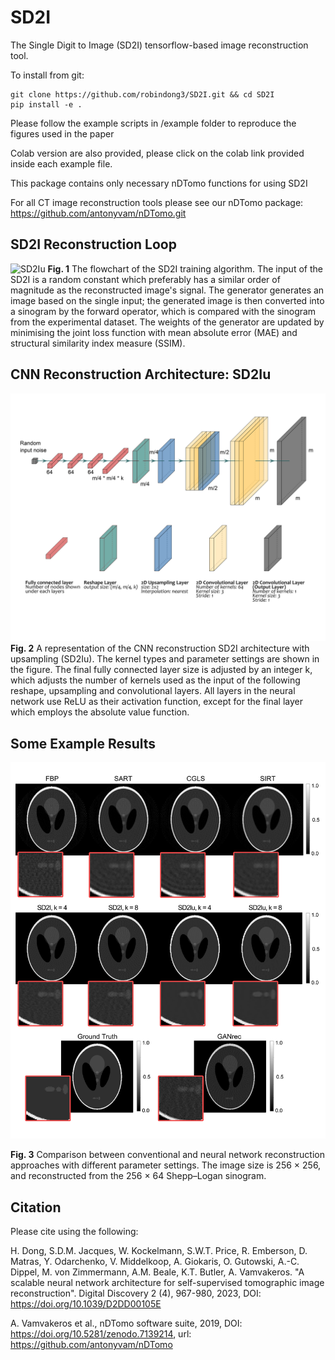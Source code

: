 # SD2I
The Single Digit to Image (SD2I) tensorflow-based image reconstruction tool.

To install from git:

```
git clone https://github.com/robindong3/SD2I.git && cd SD2I
pip install -e .
```

Please follow the example scripts in /example folder to reproduce the figures used in the paper

Colab version are also provided, please click on the colab link provided inside each example file.

This package contains only necessary nDTomo functions for using SD2I

For all CT image reconstruction tools please see our nDTomo package: https://github.com/antonyvam/nDTomo.git
## SD2I Reconstruction Loop

![SD2Iu](./images/Figure1.png)
**Fig. 1** The flowchart of the SD2I training algorithm. The input of the SD2I is a random constant which preferably has a similar order of magnitude as the reconstructed image's signal. The generator generates an image based on the single input; the generated image is then converted into a sinogram by the forward operator, which is compared with the sinogram from the experimental dataset. The weights of the generator are updated by minimising the joint loss function with mean absolute error (MAE) and structural similarity index measure (SSIM).

## CNN Reconstruction Architecture: SD2Iu

![SD2Iu](./images/Figure2.png)
**Fig. 2** A representation of the CNN reconstruction SD2I architecture with upsampling (SD2Iu). The kernel types and parameter settings are shown in the figure. The final fully connected layer size is adjusted by an integer k, which adjusts the number of kernels used as the input of the following reshape, upsampling and convolutional layers. All layers in the neural network use ReLU as their activation function, except for the final layer which employs the absolute value function.

## Some Example Results
![Results with all methods](./images/Figure5.png)

**Fig. 3** Comparison between conventional and neural network reconstruction approaches with different parameter settings. The image size is 256 × 256, and reconstructed from the 256 × 64 Shepp–Logan sinogram.

Citation
--------
Please cite using the following:

H. Dong, S.D.M. Jacques, W. Kockelmann, S.W.T. Price, R. Emberson, D. Matras, Y. Odarchenko, V. Middelkoop, A. Giokaris, O. Gutowski, A.-C. Dippel, M. von Zimmermann, A.M. Beale, K.T. Butler, A. Vamvakeros. "A scalable neural network architecture for self-supervised tomographic image reconstruction". Digital Discovery 2 (4), 967-980, 2023, DOI: https://doi.org/10.1039/D2DD00105E

A. Vamvakeros et al., nDTomo software suite, 2019, DOI: https://doi.org/10.5281/zenodo.7139214, url: https://github.com/antonyvam/nDTomo
